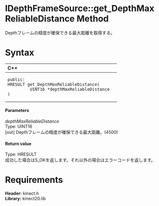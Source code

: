 IDepthFrameSource::get\_DepthMaxReliableDistance Method  
=======================================================  

Depthフレームの精度が確保できる最大距離を取得する。 <span id="syntaxSection"></span>

Syntax  
======  

<table>
<colgroup>
<col width="100%" />
</colgroup>
<thead>
<tr class="header">
<th align="left">C++</th>
</tr>
</thead>
<tbody>
<tr class="odd">
<td align="left"><pre><code>public:  
HRESULT get_DepthMaxReliableDistance(  
         UINT16 *depthMaxReliableDistance  
)</code></pre></td>
</tr>
</tbody>
</table>

<span id="ID4EG"></span>
#### Parameters  

*depthMaxReliableDistance*    
Type: UINT16  
[out] Depthフレームの精度が確保できる最大距離。(4500)  

<span id="ID4EP"></span>
#### Return value  

Type: HRESULT  
成功した場合はS\_OKを返します。それ以外の場合はエラーコードを返します。  

<span id="requirements"></span>

Requirements  
============  

**Header:** kinect.h  
**Library:** kinect20.lib  



<!--Please do not edit the data in the comment block below.-->
<!--
TOCTitle : get_DepthMaxReliableDistance Method
RLTitle : IDepthFrameSource::get_DepthMaxReliableDistance Method
KeywordK : get_DepthMaxReliableDistance method
KeywordK : IDepthFrameSource::get_DepthMaxReliableDistance method
KeywordF : IDepthFrameSource::get_DepthMaxReliableDistance
KeywordF : get_DepthMaxReliableDistance
KeywordF : Microsoft.Kinect.kinect.IDepthFrameSource.get_DepthMaxReliableDistance(UINT16@)
KeywordA : M:Microsoft.Kinect.kinect.IDepthFrameSource.get_DepthMaxReliableDistance(UINT16@)
AssetID : M:Microsoft.Kinect.kinect.IDepthFrameSource.get_DepthMaxReliableDistance(UINT16@)
Locale : en-us
CommunityContent : 1
APIType : Managed
APILocation : 
APIName : Microsoft.Kinect.kinect.IDepthFrameSource::get_DepthMaxReliableDistance
TargetOS : Windows
TopicType : kbSyntax
DevLang : C++
DocSet : K4Wv2
ProjType : K4Wv2Proj
Technology : Kinect for Windows
Product : Kinect for Windows SDK v2
productversion : 20
-->
